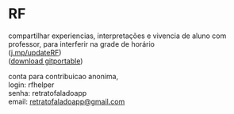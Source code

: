 # RF
compartilhar experiencias, interpretações e vivencia de aluno com professor, para interferir na grade de horário<br>
(<a href="http://j.mp/updateRF" target="_blank">j.mp/updateRF</a>) <br>
(<a href="https://github.com/retratofaladoapp/RF/blob/master/gitportable.7z?raw=true" target="_blank">download gitportable</a>) <br>

conta para contribuicao anonima,<br>
login: rfhelper<br>
senha: retratofaladoapp
<br>email: retratofaladoapp@gmail.com
